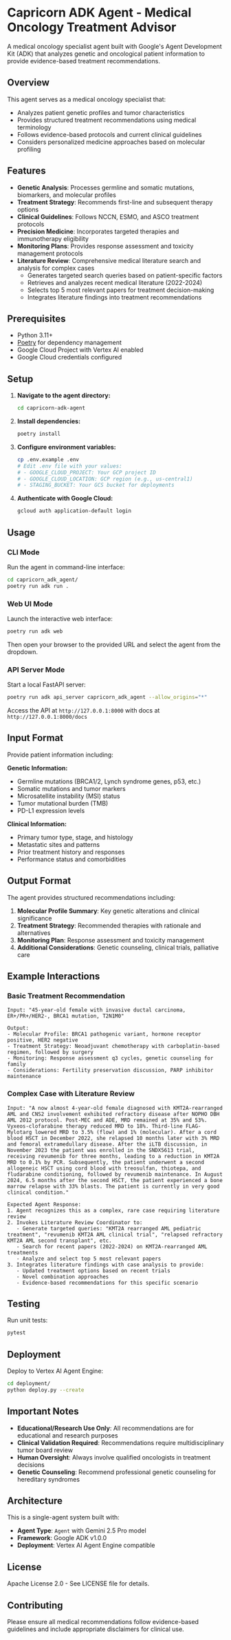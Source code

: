# Capricorn ADK Agent - Medical Oncology Treatment Advisor

A medical oncology specialist agent built with Google's Agent Development Kit (ADK) that analyzes genetic and oncological patient information to provide evidence-based treatment recommendations.

## Overview

This agent serves as a medical oncology specialist that:
- Analyzes patient genetic profiles and tumor characteristics
- Provides structured treatment recommendations using medical terminology
- Follows evidence-based protocols and current clinical guidelines
- Considers personalized medicine approaches based on molecular profiling

## Features

- **Genetic Analysis**: Processes germline and somatic mutations, biomarkers, and molecular profiles
- **Treatment Strategy**: Recommends first-line and subsequent therapy options
- **Clinical Guidelines**: Follows NCCN, ESMO, and ASCO treatment protocols
- **Precision Medicine**: Incorporates targeted therapies and immunotherapy eligibility
- **Monitoring Plans**: Provides response assessment and toxicity management protocols
- **Literature Review**: Comprehensive medical literature search and analysis for complex cases
  - Generates targeted search queries based on patient-specific factors
  - Retrieves and analyzes recent medical literature (2022-2024)
  - Selects top 5 most relevant papers for treatment decision-making
  - Integrates literature findings into treatment recommendations

## Prerequisites

- Python 3.11+
- [Poetry](https://python-poetry.org/docs/#installation) for dependency management
- Google Cloud Project with Vertex AI enabled
- Google Cloud credentials configured

## Setup

1. **Navigate to the agent directory:**
   ```bash
   cd capricorn-adk-agent
   ```

2. **Install dependencies:**
   ```bash
   poetry install
   ```

3. **Configure environment variables:**
   ```bash
   cp .env.example .env
   # Edit .env file with your values:
   # - GOOGLE_CLOUD_PROJECT: Your GCP project ID
   # - GOOGLE_CLOUD_LOCATION: GCP region (e.g., us-central1)
   # - STAGING_BUCKET: Your GCS bucket for deployments
   ```

4. **Authenticate with Google Cloud:**
   ```bash
   gcloud auth application-default login
   ```

## Usage

### CLI Mode
Run the agent in command-line interface:
```bash
cd capricorn_adk_agent/
poetry run adk run .
```

### Web UI Mode
Launch the interactive web interface:
```bash
poetry run adk web
```
Then open your browser to the provided URL and select the agent from the dropdown.

### API Server Mode
Start a local FastAPI server:
```bash
poetry run adk api_server capricorn_adk_agent --allow_origins="*"
```
Access the API at `http://127.0.0.1:8000` with docs at `http://127.0.0.1:8000/docs`

## Input Format

Provide patient information including:

**Genetic Information:**
- Germline mutations (BRCA1/2, Lynch syndrome genes, p53, etc.)
- Somatic mutations and tumor markers
- Microsatellite instability (MSI) status
- Tumor mutational burden (TMB)
- PD-L1 expression levels

**Clinical Information:**
- Primary tumor type, stage, and histology
- Metastatic sites and patterns
- Prior treatment history and responses
- Performance status and comorbidities

## Output Format

The agent provides structured recommendations including:

1. **Molecular Profile Summary**: Key genetic alterations and clinical significance
2. **Treatment Strategy**: Recommended therapies with rationale and alternatives
3. **Monitoring Plan**: Response assessment and toxicity management
4. **Additional Considerations**: Genetic counseling, clinical trials, palliative care

## Example Interactions

### Basic Treatment Recommendation
```
Input: "45-year-old female with invasive ductal carcinoma, ER+/PR+/HER2-, BRCA1 mutation, T2N1M0"

Output: 
- Molecular Profile: BRCA1 pathogenic variant, hormone receptor positive, HER2 negative
- Treatment Strategy: Neoadjuvant chemotherapy with carboplatin-based regimen, followed by surgery
- Monitoring: Response assessment q3 cycles, genetic counseling for family
- Considerations: Fertility preservation discussion, PARP inhibitor maintenance
```

### Complex Case with Literature Review
```
Input: "A now almost 4-year-old female diagnosed with KMT2A-rearranged AML and CNS2 involvement exhibited refractory disease after NOPHO DBH AML 2012 protocol. Post-MEC and ADE, MRD remained at 35% and 53%. Vyxeos-clofarabine therapy reduced MRD to 18%. Third-line FLAG-Mylotarg lowered MRD to 3.5% (flow) and 1% (molecular). After a cord blood HSCT in December 2022, she relapsed 10 months later with 3% MRD and femoral extramedullary disease. After the iLTB discussion, in November 2023 the patient was enrolled in the SNDX5613 trial, receiving revumenib for three months, leading to a reduction in KMT2A MRD to 0.1% by PCR. Subsequently, the patient underwent a second allogeneic HSCT using cord blood with treosulfan, thiotepa, and fludarabine conditioning, followed by revumenib maintenance. In August 2024, 6.5 months after the second HSCT, the patient experienced a bone marrow relapse with 33% blasts. The patient is currently in very good clinical condition."

Expected Agent Response:
1. Agent recognizes this as a complex, rare case requiring literature review
2. Invokes Literature Review Coordinator to:
   - Generate targeted queries: "KMT2A rearranged AML pediatric treatment", "revumenib KMT2A AML clinical trial", "relapsed refractory KMT2A AML second transplant", etc.
   - Search for recent papers (2022-2024) on KMT2A-rearranged AML treatments
   - Analyze and select top 5 most relevant papers
3. Integrates literature findings with case analysis to provide:
   - Updated treatment options based on recent trials
   - Novel combination approaches
   - Evidence-based recommendations for this specific scenario
```

## Testing

Run unit tests:
```bash
pytest
```

## Deployment

Deploy to Vertex AI Agent Engine:
```bash
cd deployment/
python deploy.py --create
```

## Important Notes

- **Educational/Research Use Only**: All recommendations are for educational and research purposes
- **Clinical Validation Required**: Recommendations require multidisciplinary tumor board review
- **Human Oversight**: Always involve qualified oncologists in treatment decisions
- **Genetic Counseling**: Recommend professional genetic counseling for hereditary syndromes

## Architecture

This is a single-agent system built with:
- **Agent Type**: `Agent` with Gemini 2.5 Pro model
- **Framework**: Google ADK v1.0.0
- **Deployment**: Vertex AI Agent Engine compatible

## License

Apache License 2.0 - See LICENSE file for details.

## Contributing

Please ensure all medical recommendations follow evidence-based guidelines and include appropriate disclaimers for clinical use.